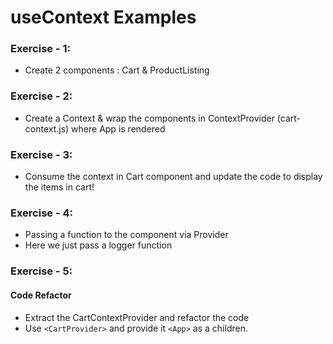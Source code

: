 # useContext Examples

### Exercise - 1:

- Create 2 components : Cart & ProductListing

### Exercise - 2:

- Create a Context & wrap the components in ContextProvider (cart-context.js) where App is rendered

### Exercise - 3:

- Consume the context in Cart component and update the code to display the items in cart!


### Exercise - 4:

- Passing a function to the component via Provider
- Here we just pass a logger function

### Exercise - 5:

#### Code Refactor

- Extract the CartContextProvider and refactor the code
- Use `<CartProvider>` and provide it `<App>` as a children.